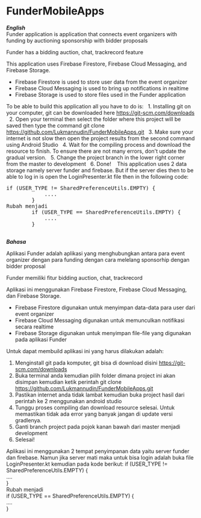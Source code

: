 # FunderMobileApps
<b><i>English</i></b><br>
Funder application is
application that connects event organizers with funding by auctioning sponsorship with bidder proposals

Funder has a bidding auction, chat, trackrecord feature

This application uses Firebase Firestore, Firebase Cloud Messaging, and Firebase Storage.

- Firebase Firestore is used to store user data from the event organizer
- Firebase Cloud Messaging is used to bring up notifications in realtime
- Firebase Storage is used to store files used in the Funder application

To be able to build this application all you have to do is:
  1. Installing git on your computer, git can be downloaded here https://git-scm.com/downloads
  2. Open your terminal then select the folder where this project will be saved then type the command git clone https://github.com/Lukmannudin/FunderMobileApps.git
  3. Make sure your internet is not slow then open the project results from the second command using Android Studio
  4. Wait for the compiling process and download the resource to finish. To ensure there are not many errors, don't update the gradual version.
  5. Change the project branch in the lower right corner from the master to development
  6. Done!
  
This application uses 2 data storage namely server funder and firebase. But if the server dies then to be able to log in
is open the LoginPresenter.kt file then in the following code:
<pre>
if (USER_TYPE != SharedPreferenceUtils.EMPTY) {
            ....
        }
Rubah menjadi 
        if (USER_TYPE == SharedPreferenceUtils.EMPTY) {
            ....
        }

</pre>
<b><i>Bahasa</i></i></b><br>

Aplikasi Funder adalah 
aplikasi yang menghubungkan antara para event organizer dengan para funding dengan cara melelang sponsorhip dengan bidder proposal

Funder memiliki fitur bidding auction, chat, trackrecord

Aplikasi ini menggunakan Firebase Firestore, Firebase Cloud Messaging, dan Firebase Storage.

- Firebase Firestore digunakan untuk menyimpan data-data para user dari event organizer
- Firebase Cloud Messaging digunakan untuk memunculkan notifikasi secara realtime
- Firebase Storage digunakan untuk menyimpan file-file yang digunakan pada aplikasi Funder

Untuk dapat membuild aplikasi ini yang harus dilakukan adalah:
  1. Menginstall git pada komputer, git bisa di download disini https://git-scm.com/downloads
  2. Buka terminal anda kemudian pilih folder dimana project ini akan disimpan kemudian ketik perintah git clone https://github.com/Lukmannudin/FunderMobileApps.git
  3. Pastikan internet anda tidak lambat kemudian buka project hasil dari perintah ke 2 menggunakan android studio
  4. Tunggu proses compiling dan download resource selesai. Untuk memastikan tidak ada error yang banyak jangan di update versi gradlenya.
  5. Ganti branch project pada pojok kanan bawah dari master menjadi development
  6. Selesai!
  
Aplikasi ini menggunakan 2 tempat penyimpanan data yaitu server funder dan firebase. Namun jika server mati maka untuk bisa login
adalah buka file LoginPresenter.kt kemudian pada kode berikut: 
        if (USER_TYPE != SharedPreferenceUtils.EMPTY) {<br>
            ....<br>
        }<br>
Rubah menjadi <br>
        if (USER_TYPE == SharedPreferenceUtils.EMPTY) {<br>
            ....<br>
        }<br>
